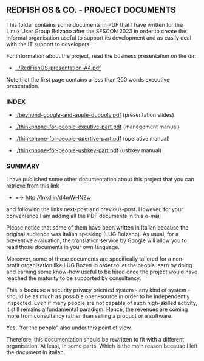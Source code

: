 ## REDFISH OS & CO. - PROJECT DOCUMENTS

This folder contains some documents in PDF that I have written for the
Linux User Group Bolzano after the SFSCON 2023 in order to create the informal
organisation useful to support its development and as easily deal with the IT
support to developers.

For information about the project, read the business presentation on the dir:

* [../RedFishOS-presentation-A4.pdf](../RedFishOS-presentation-A4.pdf)

Note that the first page contains a less than 200 words executive presentation.


### INDEX


* [./beyhond-google-and-apple-duopoly.pdf](./beyhond-google-and-apple-duopoly.pdf) (presentation slides)

* [./thinkphone-for-people-excutive-part.pdf](./thinkphone-for-people-excutive-part.pdf) (management manual)

* [./thinkphone-for-people-opertive-part.pdf](./thinkphone-for-people-opertive-part.pdf) (operative manual)

* [./thinkphone-for-people-usbkey-part.pdf](./thinkphone-for-people-usbkey-part.pdf) (usbkey manual)


### SUMMARY

 I have published some other documentation about this project that you
can retrieve from this link

* =-> http://lnkd.in/d4mWHNZw

and following the links next-post and previous-post. However, for
your convenience I am adding all the PDF documents in this e-mail

 Please notice that some of them have been written in Italian because
the original audience was Italian speaking (LUG Bolzano). As usual,
for a preventive evaluation, the translation service by Google will
allow you to read those documents in your own language.

 Moreover, some of those documents are specifically tailored for a
non-profit organization like LUG Bozen in order to let the people
learn by doing and earning some know-how useful to be hired once the
project would have reached the maturity to be supported by
consultancy.

 This is because a security privacy oriented system - any kind of
system - should be as much as possible open-source in order to be
independently inspected. Even if many people are not capable of such
high-skilled activity, it still remains a fundamental paradigm. Hence,
the revenues are coming more from consultancy rather than selling a
product or a software.

 Yes, "for the people" also under this point of view.

 Therefore, this documentation should be rewritten to fit with a
different organisation. At least, in some parts. Which is the main
reason because I left the document in Italian.
